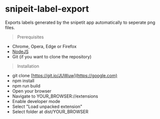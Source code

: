 # snipeit-label-export
Exports labels generated by the snipetit app automatically to seperate png files.

> Prerequisites
- Chrome, Opera, Edge or Firefox
- [NodeJS](https://nodejs.org/en/)
- Git (if you want to clone the repository)

> Installation
- git clone [https://git.io/JUWuw](https://google.com)
- npm install
- npm run build
- Open your browser
- Navigate to YOUR_BROWSER://extensions
- Enable developer mode
- Select "Load unpacked extension"
- Select folder at dist/YOUR_BROWSER